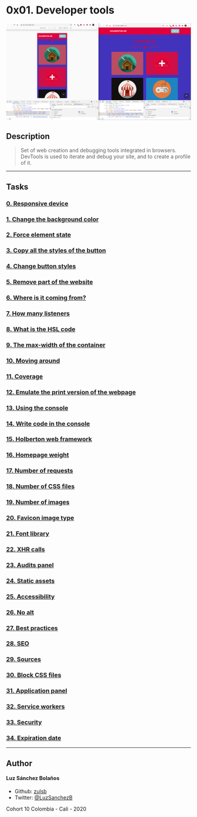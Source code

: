 # 0x01. Developer tools
![](./2-pathways_menu.png)

## Description
>Set of web creation and debugging tools integrated in browsers. DevTools is used to iterate and debug your site, and to create a profile of it.
---

## Tasks
### [0. Responsive device](./0-responsive_device.png)
### [1. Change the background color](./1-change_bg_color.png)
### [2. Force element state](./2-pathways_menu.png)
### [3. Copy all the styles of the button](./3-button_styles)
### [4. Change button styles](./4-new_buttons.png)
### [5. Remove part of the website](./5-deleted_elements.png)
### [6. Where is it coming from?](./6-declaration_file)
### [7. How many listeners](./7-number_of_listeners)
### [8. What is the HSL code](./8-hsl)
### [9. The max-width of the container](./9-max_width)
### [10. Moving around](./10-moved_around.png)
### [11. Coverage](./11-coverage)
### [12. Emulate the print version of the webpage](./12-print_version.png)
### [13. Using the console](./13-logo_dollar0)
### [14. Write code in the console](./14-doc_title)
### [15. Holberton web framework](./15-hbtn_framework)
### [16. Homepage weight](./16-weight.png)
### [17. Number of requests](./17-requests.png)
### [18. Number of CSS files](./18-css_loaded)
### [19. Number of images](./19-images_loaded)
### [20. Favicon image type](./20-favicon_type)
### [21. Font library](./21-hbtn_font_lib)
### [22. XHR calls](./22-xhr_calls)
### [23. Audits panel](./23-performance_audit.png)
### [24. Static assets](./24-static_assets_audit.png)
### [25. Accessibility](./25-contrast_issue)
### [26. No alt](./26-no_alt)
### [27. Best practices](./27-missing_attr)
### [28. SEO](./28-unclear_desc.png)
### [29. Sources](./29-how_many_colors.png)
### [30. Block CSS files](./30-no_css.png)
### [31. Application panel](./31-session_storage_key)
### [32. Service workers](./32-service_workers)
### [33. Security](./33-ssl_cert)
### [34. Expiration date](./34-ssl_expiration.png)
---

## Author
#### Luz Sánchez Bolaños
- Github: [zulsb](https://github.com/zulsb)
- Twitter: [@LuzSanchezB](https://twitter.com/LuzSanchezB)

Cohort 10
Colombia - Cali - 2020